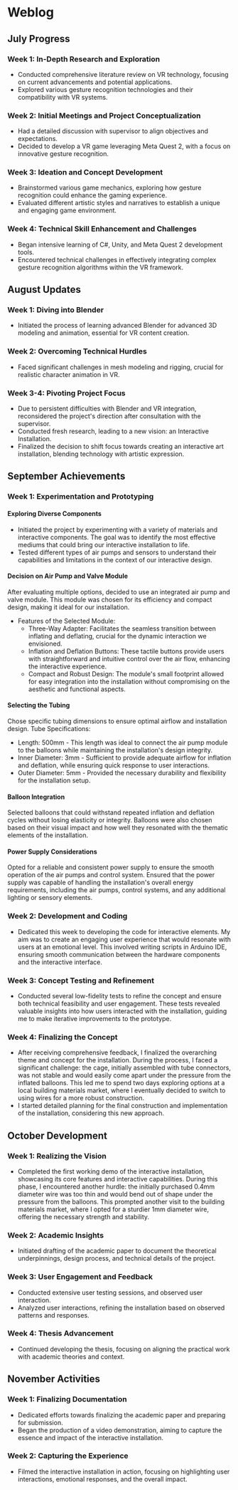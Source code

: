 # Weblog
## July Progress
### Week 1: In-Depth Research and Exploration
- Conducted comprehensive literature review on VR technology, focusing on current advancements and potential applications.
- Explored various gesture recognition technologies and their compatibility with VR systems.

### Week 2: Initial Meetings and Project Conceptualization
- Had a detailed discussion with supervisor to align objectives and expectations.
- Decided to develop a VR game leveraging Meta Quest 2, with a focus on innovative gesture recognition.

### Week 3: Ideation and Concept Development
- Brainstormed various game mechanics, exploring how gesture recognition could enhance the gaming experience.
- Evaluated different artistic styles and narratives to establish a unique and engaging game environment.

### Week 4: Technical Skill Enhancement and Challenges
- Began intensive learning of C#, Unity, and Meta Quest 2 development tools.
- Encountered technical challenges in effectively integrating complex gesture recognition algorithms within the VR framework.

## August Updates
### Week 1: Diving into Blender
- Initiated the process of learning advanced Blender for advanced 3D modeling and animation, essential for VR content creation.

### Week 2: Overcoming Technical Hurdles
- Faced significant challenges in mesh modeling and rigging, crucial for realistic character animation in VR.
  
### Week 3-4: Pivoting Project Focus
- Due to persistent difficulties with Blender and VR integration, reconsidered the project's direction after consultation with the supervisor.
- Conducted fresh research, leading to a new vision: an Interactive Installation.
- Finalized the decision to shift focus towards creating an interactive art installation, blending technology with artistic expression.


## September Achievements
### Week 1: Experimentation and Prototyping
#### Exploring Diverse Components
- Initiated the project by experimenting with a variety of materials and interactive components. The goal was to identify the most effective mediums that could bring our interactive installation to life.
- Tested different types of air pumps and sensors to understand their capabilities and limitations in the context of our interactive design.
#### Decision on Air Pump and Valve Module
After evaluating multiple options, decided to use an integrated air pump and valve module. This module was chosen for its efficiency and compact design, making it ideal for our installation.
- Features of the Selected Module:
  - Three-Way Adapter: Facilitates the seamless transition between inflating and deflating, crucial for the dynamic interaction we envisioned.
  - Inflation and Deflation Buttons: These tactile buttons provide users with straightforward and intuitive control over the air flow, enhancing the interactive experience.
  - Compact and Robust Design: The module's small footprint allowed for easy integration into the installation without compromising on the aesthetic and functional aspects.
#### Selecting the Tubing
Chose specific tubing dimensions to ensure optimal airflow and installation design.
Tube Specifications:
- Length: 500mm - This length was ideal to connect the air pump module to the balloons while maintaining the installation's design integrity.
- Inner Diameter: 3mm - Sufficient to provide adequate airflow for inflation and deflation, while ensuring quick response to user interactions.
- Outer Diameter: 5mm - Provided the necessary durability and flexibility for the installation setup.
#### Balloon Integration
Selected balloons that could withstand repeated inflation and deflation cycles without losing elasticity or integrity.
Balloons were also chosen based on their visual impact and how well they resonated with the thematic elements of the installation.
#### Power Supply Considerations
Opted for a reliable and consistent power supply to ensure the smooth operation of the air pumps and control system.
Ensured that the power supply was capable of handling the installation's overall energy requirements, including the air pumps, control systems, and any additional lighting or sensory elements.


### Week 2: Development and Coding
- Dedicated this week to developing the code for interactive elements. My aim was to create an engaging user experience that would resonate with users at an emotional level. This involved writing scripts in Arduino IDE, ensuring smooth communication between the hardware components and the interactive interface.

### Week 3: Concept Testing and Refinement
- Conducted several low-fidelity tests to refine the concept and ensure both technical feasibility and user engagement. These tests revealed valuable insights into how users interacted with the installation, guiding me to make iterative improvements to the prototype.

  
### Week 4: Finalizing the Concept
- After receiving comprehensive feedback, I finalized the overarching theme and concept for the installation. During the process, I faced a significant challenge: the cage, initially assembled with tube connectors, was not stable and would easily come apart under the pressure from the inflated balloons. This led me to spend two days exploring options at a local building materials market, where I eventually decided to switch to using wires for a more robust construction.
- I started detailed planning for the final construction and implementation of the installation, considering this new approach.


## October Development
### Week 1: Realizing the Vision
- Completed the first working demo of the interactive installation, showcasing its core features and interactive capabilities. During this phase, I encountered another hurdle: the initially purchased 0.4mm diameter wire was too thin and would bend out of shape under the pressure from the balloons. This prompted another visit to the building materials market, where I opted for a sturdier 1mm diameter wire, offering the necessary strength and stability.

### Week 2: Academic Insights
- Initiated drafting of the academic paper to document the theoretical underpinnings, design process, and technical details of the project.

### Week 3: User Engagement and Feedback
- Conducted extensive user testing sessions, and observed user interaction.
- Analyzed user interactions, refining the installation based on observed patterns and responses.

### Week 4: Thesis Advancement
- Continued developing the thesis, focusing on aligning the practical work with academic theories and context.

  
## November Activities
### Week 1: Finalizing Documentation
- Dedicated efforts towards finalizing the academic paper and preparing for submission.
- Began the production of a video demonstration, aiming to capture the essence and impact of the interactive installation.

### Week 2: Capturing the Experience
- Filmed the interactive installation in action, focusing on highlighting user interactions, emotional responses, and the overall impact.
